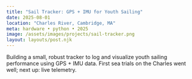 ```yaml
---
title: "Sail Tracker: GPS + IMU for Youth Sailing"
date: 2025-08-01
location: "Charles River, Cambridge, MA"
meta: hardware • python • 2025
image: /assets/images/projects/sail-tracker.png
layout: layouts/post.njk
---
```

Building a small, robust tracker to log and visualize youth sailing performance using GPS + IMU data. First sea trials on the Charles went well; next up: live telemetry.